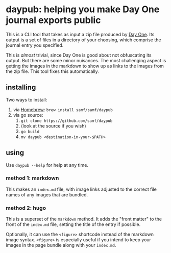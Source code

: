 # daypub: helping you make Day One journal exports public

This is a CLI tool that takes as input a zip file produced by [Day
One](https://dayoneapp.com). Its output is a set of files in a
directory of your choosing, which comprise the journal entry you
specified.

This is *almost* trivial, since Day One is good about not obfuscating
its output. But there are some minor nuisances. The most challenging aspect
is getting the images in the markdown to show up as links to the
images from the zip file. This tool fixes this automatically.

## installing

Two ways to install:

1. via [Homebrew](https://brew.sh/): `brew install samf/samf/daypub`
2. via go source:
    1. `git clone https://github.com/samf/daypub`
    2. (look at the source if you wish)
    3. `go build`
    4. `mv daypub <destination-in-your-$PATH>`

## using

Use `daypub --help` for help at any time.

### method 1: markdown

This makes an `index.md` file, with image links adjusted to the
correct file names of any images that are bundled.

### method 2: hugo

This is a superset of the `markdown` method. It adds the "front
matter" to the front of the `index.md` file, setting the title of
the entry if possible.

Optionally, it can use the `<figure>` shortcode instead of the
markdown image syntax. `<figure>` is especially useful if you intend
to keep your images in the page bundle along with your `index.md`.
